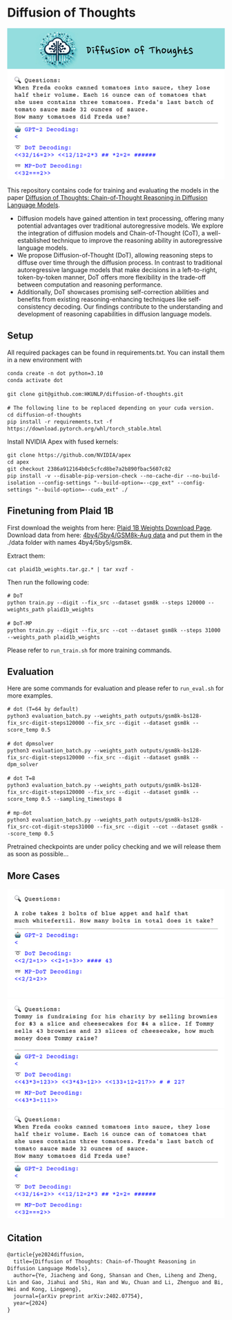 # Diffusion of Thoughts

![logo](fig/logo.png)
![examples](fig/sample3_chain.gif)

This repository contains code for training and evaluating the models in the paper [Diffusion of Thoughts: Chain-of-Thought Reasoning in Diffusion Language Models](https://arxiv.org/abs/2402.07754).

- Diffusion models have gained attention in text processing, offering many potential advantages
over traditional autoregressive models. We explore the integration of diffusion models and Chain-of-Thought (CoT), a well-established technique to improve the reasoning ability in autoregressive language models. 
- We propose Diffusion-of-Thought (DoT), allowing reasoning steps to diffuse over time through the diffusion process. In contrast to traditional autoregressive language models that make decisions in a left-to-right, token-by-token manner, DoT offers more flexibility in the trade-off between computation and reasoning performance. 
- Additionally, DoT showcases promising self-correction abilities and benefits from existing reasoning-enhancing techniques like self-consistency decoding. Our findings contribute to the understanding and development of reasoning capabilities in diffusion language models.


## Setup
All required packages can be found in requirements.txt. You can install them in a new environment with
```
conda create -n dot python=3.10
conda activate dot

git clone git@github.com:HKUNLP/diffusion-of-thoughts.git

# The following line to be replaced depending on your cuda version.
cd diffusion-of-thoughts
pip install -r requirements.txt -f https://download.pytorch.org/whl/torch_stable.html
```

Install NVIDIA Apex with fused kernels:
```
git clone https://github.com/NVIDIA/apex
cd apex
git checkout 2386a912164b0c5cfcd8be7a2b890fbac5607c82
pip install -v --disable-pip-version-check --no-cache-dir --no-build-isolation --config-settings "--build-option=--cpp_ext" --config-settings "--build-option=--cuda_ext" ./

```

## Finetuning from Plaid 1B
First download the weights from here: [Plaid 1B Weights Download Page](https://github.com/igul222/plaid/releases/tag/v1.0.0). Download data from here: [4by4/5by4/GSM8k-Aug data](https://github.com/da03/implicit_chain_of_thought/tree/main/data) and put them in the ./data folder with names 4by4/5by5/gsm8k.

Extract them:
```
cat plaid1b_weights.tar.gz.* | tar xvzf -
```

Then run the following code:

```
# DoT
python train.py --digit --fix_src --dataset gsm8k --steps 120000 --weights_path plaid1b_weights 

# DoT-MP
python train.py --digit --fix_src --cot --dataset gsm8k --steps 31000 --weights_path plaid1b_weights 
```

Please refer to `run_train.sh` for more training commands.


## Evaluation
Here are some commands for evaluation and please refer to `run_eval.sh` for more examples.
```
# dot (T=64 by default)
python3 evaluation_batch.py --weights_path outputs/gsm8k-bs128-fix_src-digit-steps120000 --fix_src --digit --dataset gsm8k --score_temp 0.5

# dot dpmsolver 
python3 evaluation_batch.py --weights_path outputs/gsm8k-bs128-fix_src-digit-steps120000 --fix_src --digit --dataset gsm8k --dpm_solver

# dot T=8
python3 evaluation_batch.py --weights_path outputs/gsm8k-bs128-fix_src-digit-steps120000 --fix_src --digit --dataset gsm8k --score_temp 0.5 --sampling_timesteps 8

# mp-dot
python3 evaluation_batch.py --weights_path outputs/gsm8k-bs128-fix_src-cot-digit-steps31000 --fix_src --digit --cot --dataset gsm8k --score_temp 0.5

```


Pretrained checkpoints are under policy checking and we will release them as soon as possible...

## More Cases
![example1](fig/sample1_chain.gif)
![example2](fig/sample2_chain.gif)
![example3](fig/sample3_chain.gif)

## Citation
```
@article{ye2024diffusion,
  title={Diffusion of Thoughts: Chain-of-Thought Reasoning in Diffusion Language Models},
  author={Ye, Jiacheng and Gong, Shansan and Chen, Liheng and Zheng, Lin and Gao, Jiahui and Shi, Han and Wu, Chuan and Li, Zhenguo and Bi, Wei and Kong, Lingpeng},
  journal={arXiv preprint arXiv:2402.07754},
  year={2024}
}
```